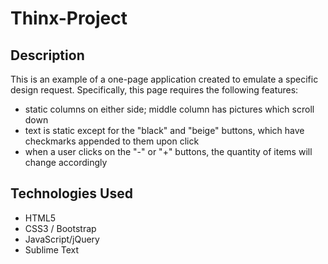 # Thinx-Project

## Description
This is an example of a one-page application created to emulate a specific design request. Specifically, this page requires the following features:
* static columns on either side; middle column has pictures which scroll down
* text is static except for the "black" and "beige" buttons, which have checkmarks appended to them upon click
* when a user clicks on the "-" or "+" buttons, the quantity of items will change accordingly

## Technologies Used
* HTML5
* CSS3 / Bootstrap
* JavaScript/jQuery
* Sublime Text

